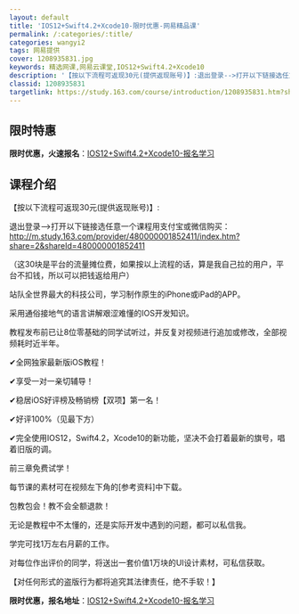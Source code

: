 ```yaml
---
layout: default
title: 'IOS12+Swift4.2+Xcode10-限时优惠-网易精品课'
permalink: /:categories/:title/
categories: wangyi2
tags: 网易提供
cover: 1208935831.jpg
keywords: 精选网课,网易云课堂,IOS12+Swift4.2+Xcode10
description: '【按以下流程可返现30元(提供返现账号)】:退出登录-->打开以下链接选任意一个课程用支付宝或微信购买：http://m'
classid: 1208935831
targetlink: https://study.163.com/course/introduction/1208935831.htm?share=1&shareId=1025206652&utm_campaign=share&utm_medium=iphoneShare&utm_source=&utm_u=1025206652
---
```


## 限时特惠

**限时优惠，火速报名**：[IOS12+Swift4.2+Xcode10-报名学习](https://study.163.com/course/introduction/1208935831.htm?share=1&shareId=1025206652&utm_campaign=share&utm_medium=iphoneShare&utm_source=&utm_u=1025206652)

## 课程介绍

【按以下流程可返现30元(提供返现账号)】:

退出登录-->打开以下链接选任意一个课程用支付宝或微信购买：http://m.study.163.com/provider/480000001852411/index.htm?share=2&shareId=480000001852411

（这30块是平台的流量摊位费，如果按以上流程的话，算是我自己拉的用户，平台不扣钱，所以可以把钱返给用户）



站队全世界最大的科技公司，学习制作原生的iPhone或iPad的APP。

采用通俗接地气的语言讲解艰涩难懂的IOS开发知识。

教程发布前已让8位零基础的同学试听过，并反复对视频进行追加或修改，全部视频耗时近半年。



✔︎全网独家最新版iOS教程！

✔︎享受一对一亲切辅导！

✔︎稳居iOS好评榜及畅销榜【双项】第一名！

✔︎好评100%（见最下方）

✔︎完全使用IOS12，Swift4.2，Xcode10的新功能，坚决不会打着最新的旗号，唱着旧版的调。



前三章免费试学！



每节课的素材可在视频左下角的[参考资料]中下载。



包教包会！教不会全额退款！

无论是教程中不太懂的，还是实际开发中遇到的问题，都可以私信我。

学完可找1万左右月薪的工作。



对每位作出评价的同学，将送出一套价值1万块的UI设计素材，可私信获取。



【对任何形式的盗版行为都将追究其法律责任，绝不手软！】

**限时优惠，报名地址**：[IOS12+Swift4.2+Xcode10-报名学习](https://study.163.com/course/introduction/1208935831.htm?share=1&shareId=1025206652&utm_campaign=share&utm_medium=iphoneShare&utm_source=&utm_u=1025206652)

